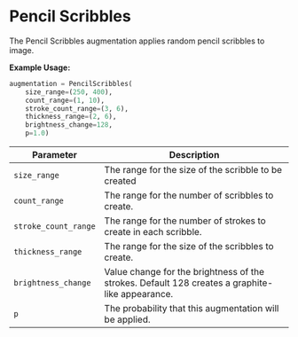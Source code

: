 # Pencil Scribbles

The Pencil Scribbles augmentation applies random pencil scribbles to image.

**Example Usage:**

```python
augmentation = PencilScribbles(
    size_range=(250, 400), 
    count_range=(1, 10), 
    stroke_count_range=(3, 6), 
    thickness_range=(2, 6), 
    brightness_change=128,
    p=1.0)
```

| Parameter | Description |
|---|---|
| `size_range` | The range for the size of the scribble to be created |
| `count_range` | The range for the number of scribbles to create. |
| `stroke_count_range` | The range for the number of strokes to create in each scribble. |
| `thickness_range` | The range for the size of the scribbles to create. |
| `brightness_change` | Value change for the brightness of the strokes. Default 128 creates a graphite-like appearance. |
| `p` | The probability that this augmentation will be applied. |

